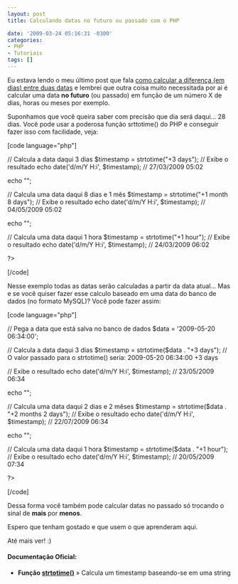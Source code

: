 ```yaml
---
layout: post
title: Calculando datas no futuro ou passado com o PHP

date: '2009-03-24 05:16:31 -0300'
categories:
- PHP
- Tutoriais
tags: []
---
```

<p>Eu estava lendo o meu último post que fala <a href="/calculando-a-diferenca-em-dias-entre-duas-datas" target="_parent">como calcular a diferença (em dias) entre duas datas</a> e lembrei que outra coisa muito necessitada por ai é calcular uma data <strong>no futuro</strong> (ou passado) em função de um número X de dias, horas ou meses por exemplo.</p>
<p>Suponhamos que você queira saber com precisão que dia será daqui... 28 dias. Você pode usar a poderosa função srttotime() do PHP e conseguir fazer isso com facilidade, veja:</p>

[code language="php"]
<?php
/*
* Calculando datas no futuro com o PHP
* http://blog.thiagobelem.net/
*/</p>
<p>// Calcula a data daqui 3 dias
$timestamp = strtotime("+3 days");
// Exibe o resultado
echo date('d/m/Y H:i', $timestamp); // 27/03/2009 05:02</p>
<p>echo "";</p>
<p>// Calcula uma data daqui 8 dias e 1 mês
$timestamp = strtotime("+1 month 8 days");
// Exibe o resultado
echo date('d/m/Y H:i', $timestamp); // 04/05/2009 05:02</p>
<p>echo "";</p>
<p>// Calcula uma data daqui 1 hora
$timestamp = strtotime("+1 hour");
// Exibe o resultado
echo date('d/m/Y H:i', $timestamp); // 24/03/2009 06:02</p>
<p>?>
[/code]

<p>Nesse exemplo todas as datas serão calculadas a partir da data atual... Mas e se você quiser fazer esse calculo baseado em uma data do banco de dados (no formato MySQL)? Você pode fazer assim:</p>

[code language="php"]
<?php
/*
* Calculando datas no futuro com o PHP a partir de datas definidas
* http://blog.thiagobelem.net/
*/</p>
<p>// Pega a data que está salva no banco de dados
$data = '2009-05-20 06:34:00';</p>
<p>// Calcula a data daqui 3 dias
$timestamp = strtotime($data . "+3 days");
 // O valor passado para o strtotime() seria: 2009-05-20 06:34:00 +3 days</p>
<p>// Exibe o resultado
echo date('d/m/Y H:i', $timestamp); // 23/05/2009 06:34</p>
<p>echo "";</p>
<p>// Calcula uma data daqui 2 dias e 2 mêses
$timestamp = strtotime($data . "+2 months 2 days");
// Exibe o resultado
echo date('d/m/Y H:i', $timestamp); // 22/07/2009 06:34</p>
<p>echo "";</p>
<p>// Calcula uma data daqui 1 hora
$timestamp = strtotime($data . "+1 hour");
// Exibe o resultado
echo date('d/m/Y H:i', $timestamp); // 20/05/2009 07:34</p>
<p>?>
[/code]

<p>Dessa forma você também pode calcular datas no passado só trocando o sinal de <strong>mais </strong>por <strong>menos</strong>.</p>
<p>Espero que tenham gostado e que usem o que aprenderam aqui.</p>
<p>Até mais ver! :)</p>
<h4>Documentação Oficial:</h4>
<ul>
<li><strong>Função <a href="http://br.php.net/strtotime" target="_blank">strtotime()</a></strong> » Calcula um timestamp baseando-se em uma string</li>
</ul>
